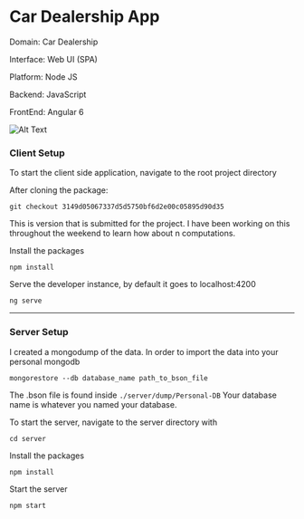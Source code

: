 # Car Dealership App

Domain: Car Dealership

Interface: Web UI (SPA)

Platform: Node JS

Backend: JavaScript

FrontEnd: Angular 6

![Alt Text](car_app.gif)



### Client Setup

To start the client side application, navigate to the root project directory

After cloning the package:

`git checkout 3149d05067337d5d5750bf6d2e00c05895d90d35`

This is version that is submitted for the project. I have been working on this throughout the weekend to learn how about n computations.

Install the packages

`npm install`

Serve the developer instance, by default it goes to localhost:4200

`ng serve`

----
### Server Setup

I created a mongodump of the data. In order to import the data into your personal mongodb

`mongorestore --db database_name path_to_bson_file`

The .bson file is found inside `./server/dump/Personal-DB`
Your database name is whatever you named your database.

To start the server, navigate to the server directory with

`cd server`

Install the packages

`npm install`

Start the server

`npm start`
